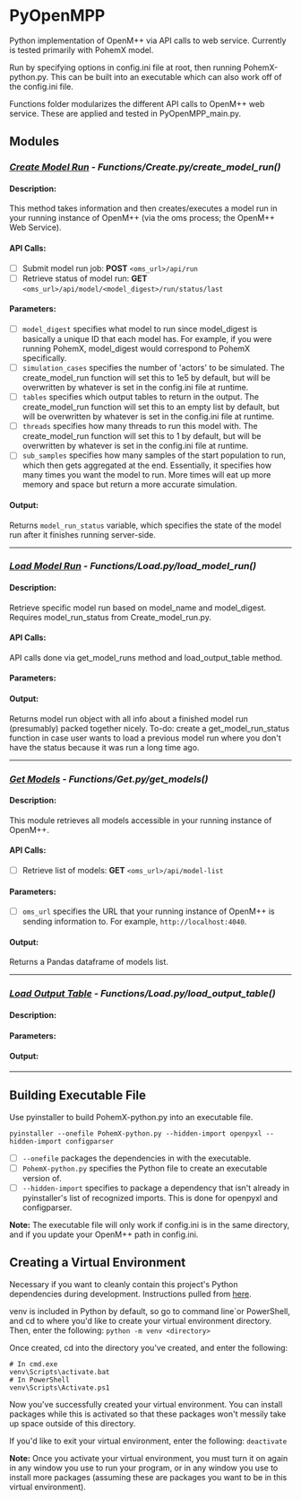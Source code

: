 # **PyOpenMPP**

Python implementation of OpenM++ via API calls to web service. Currently is tested primarily with PohemX model. 

Run by specifying options in config.ini file at root, then running PohemX-python.py. This can be built into an executable which can also work off of the config.ini file. 

Functions folder modularizes the different API calls to OpenM++ web service. These are applied and tested in PyOpenMPP_main.py.


## <b>Modules</b>

### *<ins>Create Model Run</ins> - Functions/Create.py/create_model_run()*
#### Description:
This method takes information and then creates/executes a model run in your running instance of OpenM++ (via the oms process; the OpenM++ Web Service).
#### API Calls:
- [ ] Submit model run job: **POST** ```<oms_url>/api/run```
- [ ] Retrieve status of model run: **GET** ```<oms_url>/api/model/<model_digest>/run/status/last```
#### Parameters: 
- [ ] ```model_digest``` specifies what model to run since model_digest is basically a unique ID that each model has. For example, if you were running PohemX, model_digest would correspond to PohemX specifically.
- [ ] ```simulation_cases``` specifies the number of 'actors' to be simulated. The create_model_run function will set this to 1e5 by default, but will be overwritten by whatever is set in the config.ini file at runtime.
- [ ] ```tables``` specifies which output tables to return in the output. The create_model_run function will set this to an empty list by default, but will be overwritten by whatever is set in the config.ini file at runtime.
- [ ] ```threads``` specifies how many threads to run this model with. The create_model_run function will set this to 1 by default, but will be overwritten by whatever is set in the config.ini file at runtime. 
- [ ] ```sub_samples``` specifies how many samples of the start population to run, which then gets aggregated at the end. Essentially, it specifies how many times you want the model to run. More times will eat up more memory and space but return a more accurate simulation. 
#### Output: 
Returns ```model_run_status``` variable, which specifies the state of the model run after it finishes running server-side. 

---
### *<ins>Load Model Run</ins> - Functions/Load.py/load_model_run()*
#### Description: 
Retrieve specific model run based on model_name and model_digest. Requires model_run_status from Create_model_run.py.
#### API Calls:
API calls done via get_model_runs method and load_output_table method.
#### Parameters: 
#### Output: 
Returns model run object with all info about a finished model run (presumably) packed together nicely.
To-do: create a get_model_run_status function in case user wants to load a previous model run where you don't have the status because it was run a long time ago. 

---
### *<ins>Get Models</ins> - Functions/Get.py/get_models()*
#### Description:
This module retrieves all models accessible in your running instance of OpenM++.
#### API Calls:
- [ ] Retrieve list of models: **GET** ```<oms_url>/api/model-list```
#### Parameters:
- [ ] ```oms_url``` specifies the URL that your running instance of OpenM++ is sending information to. For example, ```http://localhost:4040```.
#### Output:
Returns a Pandas dataframe of models list.

---

### *<ins>Load Output Table</ins> - Functions/Load.py/load_output_table()*
#### Description: 
#### Parameters: 
#### Output: 

---






## <b>Building Executable File</b>
Use pyinstaller to build PohemX-python.py into an executable file.

```pyinstaller --onefile PohemX-python.py --hidden-import openpyxl --hidden-import configparser```

- [ ] ```--onefile``` packages the dependencies in with the executable. 
- [ ] ```PohemX-python.py``` specifies the Python file to create an executable version of. 
- [ ] ```--hidden-import``` specifies to package a dependency that isn't already in pyinstaller's list of recognized imports. This is done for openpyxl and configparser.

**Note:** The executable file will only work if config.ini is in the same directory, and if you update your OpenM++ path in config.ini.


## <b>Creating a Virtual Environment</b>
Necessary if you want to cleanly contain this project's Python dependencies during development. Instructions pulled from [here](https://python.land/virtual-environments/virtualenv). 

venv is included in Python by default, so go to command line`or PowerShell, and cd to where you'd like to create your virtual environment directory. Then, enter the following:
```python -m venv <directory>```

Once created, cd into the directory you've created, and enter the following:
```
# In cmd.exe
venv\Scripts\activate.bat
# In PowerShell
venv\Scripts\Activate.ps1
```

Now you've successfully created your virtual environment. You can install packages while this is activated so that these packages won't messily take up space outside of this directory. 

If you'd like to exit your virtual environment, enter the following:
```deactivate```

**Note:** Once you activate your virtual environment, you must turn it on again in any window you use to run your program, or in any window you use to install more packages (assuming these are packages you want to be in this virtual environment). 
